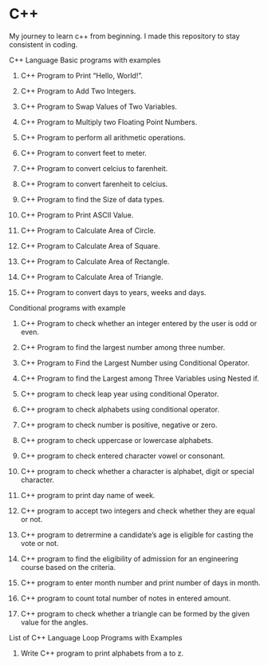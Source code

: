 
# C++
My journey to learn c++ from beginning. I made this repository to stay consistent in coding.

C++ Language Basic programs with examples


1. C++ Program to Print “Hello, World!”.

2. C++ Program to Add Two Integers.

3. C++ Program to Swap Values of Two Variables.

4. C++ Program to Multiply two Floating Point Numbers.

5. C++ Program to perform all arithmetic operations.

6. C++ Program to convert feet to meter.

7. C++ Program to convert celcius to farenheit.

8. C++ Program to convert farenheit to celcius.

9. C++ Program to find the Size of data types.

10. C++ Program to Print ASCII Value.

11. C++ Program to Calculate Area of Circle.

12. C++ Program to Calculate Area of Square.

13. C++ Program to Calculate Area of Rectangle.

14. C++ Program to Calculate Area of Triangle.

15. C++ Program to convert days to years, weeks and days.

Conditional programs with example


 1. C++ Program to check whether an integer entered by the user is odd or even.

 2. C++ Program to find the largest number among three number.

 3. C++ Program to Find the Largest Number using Conditional Operator.

 4. C++ Program to find the Largest among Three Variables using Nested if.

 5. C++ program to check leap year using conditional Operator.

 6. C++ program to check alphabets using conditional operator.

 7. C++ program to check number is positive, negative or zero.

 8. C++ program to check uppercase or lowercase alphabets.

 9. C++ program to check entered character vowel or consonant.

 10. C++ program to check whether a character is alphabet, digit or special character.

 11. C++ program to print day name of week.

 12. C++ program to accept two integers and check whether they are equal or not.

 13. C++ program to detrermine a candidate’s age is eligible for casting the vote or not.

 14. C++ program to find the eligibility of admission for an engineering course based on the criteria.

 15. C++ program to enter month number and print number of days in month.

 16. C++ program to count total number of notes in entered amount.

 17. C++ program to check whether a triangle can be formed by the given value for the angles.
 
List of C++ Language Loop Programs with Examples

1. Write C++ program to print alphabets from a to z.


